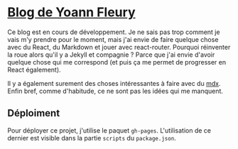 # [Blog de Yoann Fleury](https://yoannfleurydev.github.io)

Ce blog est en cours de développement. Je ne sais pas trop comment je vais m'y
prendre pour le moment, mais j'ai envie de faire quelque chose avec du React,
du Markdown et jouer avec react-router. Pourquoi réinventer la roue alors qu'il
y a Jekyll et compagnie ? Parce que j'ai envie d'avoir quelque chose qui me
correspond (et puis ça me permet de progresser en React également).

Il y a également surement des choses intéressantes à faire avec du
[mdx](https://mdxjs.com/). Enfin bref, comme d'habitude, ce ne sont pas les
idées qui me manquent.

## Déploiment

Pour déployer ce projet, j'utilise le paquet `gh-pages`. L'utilisation de ce
dernier est visible dans la partie `scripts` du `package.json`.
